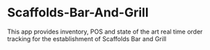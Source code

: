 # Scaffolds-Bar-And-Grill

This app provides inventory, POS and state of the art real time order tracking for the establishment of Scaffolds Bar and Grill

